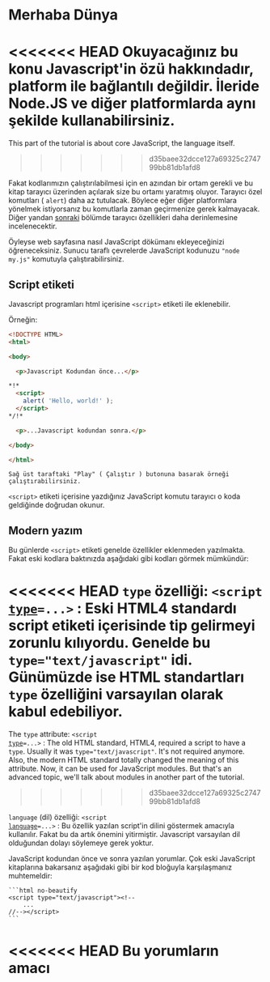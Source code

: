 # Merhaba Dünya

<<<<<<< HEAD
Okuyacağınız bu konu Javascript'in özü hakkındadır, platform ile bağlantılı değildir. İleride Node.JS ve diğer platformlarda aynı şekilde kullanabilirsiniz.
=======
This part of the tutorial is about core JavaScript, the language itself.
>>>>>>> d35baee32dcce127a69325c274799bb81db1afd8

Fakat kodlarımızın çalıştırılabilmesi için en azından bir ortam gerekli ve bu kitap tarayıcı üzerinden açılarak size bu ortamı yaratmış oluyor. Tarayıcı özel komutları ( `alert`) daha az tutulacak. Böylece eğer diğer platformlara yönelmek istiyorsanız bu komutlarla zaman geçirmenize gerek kalmayacak. Diğer yandan [sonraki](/ui) bölümde tarayıcı özellikleri daha derinlemesine incelenecektir.

Öyleyse web sayfasına nasıl JavaScript dökümanı ekleyeceğinizi öğreneceksiniz. Sunucu taraflı çevrelerde JavaScript kodunuzu `"node my.js"` komutuyla çalıştırabilirsiniz.


## Script etiketi

Javascript programları html içerisine `<script>` etiketi ile eklenebilir.

Örneğin:

```html run height=100
<!DOCTYPE HTML>
<html>

<body>

  <p>Javascript Kodundan önce...</p>

*!*
  <script>
    alert( 'Hello, world!' );
  </script>
*/!*

  <p>...Javascript kodundan sonra.</p>

</body>

</html>
```

```online
Sağ üst taraftaki "Play" ( Çalıştır ) butonuna basarak örneği çalıştırabilirsiniz.
```

`<script>` etiketi içerisine yazdığınız JavaScript komutu tarayıcı o koda geldiğinde doğrudan okunur.


## Modern yazım

Bu günlerde `<script>` etiketi genelde özellikler eklenmeden yazılmakta. Fakat eski kodlara baktınızda aşağıdaki gibi kodları görmek mümkündür:

<<<<<<< HEAD
 `type` özelliği: <code>&lt;script <u>type</u>=...&gt;</code>
 : Eski HTML4 standardı script etiketi içerisinde tip gelirmeyi zorunlu kılıyordu. Genelde bu `type="text/javascript"` idi. Günümüzde ise HTML standartları `type` özelliğini varsayılan olarak kabul edebiliyor.
=======
The `type` attribute: <code>&lt;script <u>type</u>=...&gt;</code>
: The old HTML standard, HTML4, required a script to have a `type`. Usually it was `type="text/javascript"`. It's not required anymore. Also, the modern HTML standard totally changed the meaning of this attribute. Now, it can be used for JavaScript modules. But that's an advanced topic, we'll talk about modules in another part of the tutorial.
>>>>>>> d35baee32dcce127a69325c274799bb81db1afd8

`language` (dil) özelliği: <code>&lt;script <u>language</u>=...&gt;</code>
: Bu özellik yazılan script'in dilini göstermek amacıyla kullanılır. Fakat bu da artık önemini yitirmiştir. Javascript varsayılan dil olduğundan dolayı söylemeye gerek yoktur.

JavaScript kodundan önce ve sonra yazılan yorumlar. Çok eski JavaScript kitaplarına bakarsanız aşağıdaki gibi bir kod bloğuyla karşılaşmanız muhtemeldir:

    ```html no-beautify
    <script type="text/javascript"><!--
        ...
    //--></script>
    ```

<<<<<<< HEAD
    Bu yorumların amacı <script> etiketini anlamayan tarayıcılarda JavaScript kodunun ekrana yazılmasını engellemektir. Fakat artık neredeyse tüm tarayıcılar `<script>` etiketini anladıklarından bu konuda da bir sıkıntı bulunmamaktadır. Eğer böyle bir kod bloğu görürseniz kod çok eski diyebilirsiniz.
=======
    This trick isn't used in modern JavaScript. These comments hide JavaScript code from old browsers that didn't know how to process the `<script>` tag. Since browsers released in the last 15 years don't have this issue, this kind of comment can help you identify really old code.
>>>>>>> d35baee32dcce127a69325c274799bb81db1afd8


## Dışardan yüklenen Javascript kod dosyaları

Eğer çok fazla JavaScript kodunuz varsa bunları ayrı bir sayfaya koyabilirsiniz.

Sonrasında bu dosyayı aşağıdaki gibi yol göstererek sayfanızda çalıştırılmasını sağlayabilirsiniz.

```html
<script src="/kod/yolu/ana.js"></script>
```

<<<<<<< HEAD
Buraki `/kod/yolu/ana.js` site ana dizininden itibaren kesin(absolute) yol belirtir.

Tabi göreceli(relative) yol belirtmek de mümkündür. Örneğin `src="script.js"` HTML dosyasının kayıt edildiği klasördeki `"script.js"`'yi al anlamına gelir.
=======
Here, `/path/to/script.js` is an absolute path to the script from the site root. One can also provide a relative path from the current page. For instance, `src="script.js"` would mean a file `"script.js"` in the current folder.
>>>>>>> d35baee32dcce127a69325c274799bb81db1afd8

Tam URL vermek de mümkündür. Örneğin:

```html
<script src="https://cdnjs.cloudflare.com/ajax/libs/lodash.js/4.17.11/lodash.js"></script>
```
Birkaç kod dosyası eklemek isterseniz aşağıdaki gibi yazabilirsiniz.

```html
<script src="/js/script1.js"></script>
<script src="/js/script2.js"></script>
…
```

```smart
Kural olarak en basit JavaScript kodları doğrudan HTML içerisine yazılır. Daha karmaşık olanlar farklı dosyalarda taşınır.

Ayrı dosyalarda taşınmasının bir diğer güzel yanı tarayıcıların bu dosyaları indirip ön belleğe almasıdır.[cache] https://tr.wikipedia.org/wiki/Web_%C3%B6nbelle%C4%9Fi).

Bu olaydan sonra eğer bu kod dosyaları değişmediyse daha sonraki sayfa gösterimlerinde o dosyaları tekrar indirmeyecektir. Yani kod dosyaları sadece bir defa indirilecektir. Bu da web sayfasının veri trafiğinin daha az olmasını ve sayfanın daha hızlı gösterilmesini sağlar.
```

````warn header="Eğer `src`etiketi yazılmışsa sadece kod dosyası eklemeye yarar. Yani hem `scr` ekleyip hemde `<script>` tagları arasında kod çalıştıramazsınız.

Aşağıdaki kod bloğu çalışmayacaktır:


```html
<script *!*src*/!*="file.js">
  alert(1); // İçerik görmezden gelinecektir çünkü `src` tagı kullanılmıştır.
</script>
```

`script` tagını kullırken dışarıdan mı dosya ekleyeceksiniz ( `<script src="…">` ) yoksa dosyayı içeride mi yazacaksınız bunun kararını vermemiz gerekmektedir.

Yukarıdaki örnek iyi `<script>` etiketi içerisinde şu şekilde çalıştırılır.

```html
<script src="file.js"></script>
<script>
  alert(1);
</script>
```
````

## Özet

- `<script>` etiketi kullanarak sayfaya Javascript kodu entegre edebilirsiniz.
- `type` ve `language` özellikleri artık gerekli değildir.
- Dışarıdan bir kod eklemek için `src` özelliğini kullanabilirsiniz. Ör : `<script src="path/to/script.js"></script>`


Tarayıcı ve web sayfası etkileşimi üzerine JavaScript tarafında öğrenilecek çok şey vardır. Fakat unutmayın ki bu bölüm JavaScript diline adanmıştır. Tarayıcıyı sadece JavaScript çalıştırabilmesinden dolayı kullanacaksınız. Böylece anında kodu çalıştırabilecek ve bir yandan da kitabı okumaya devam edebileceksiniz.
